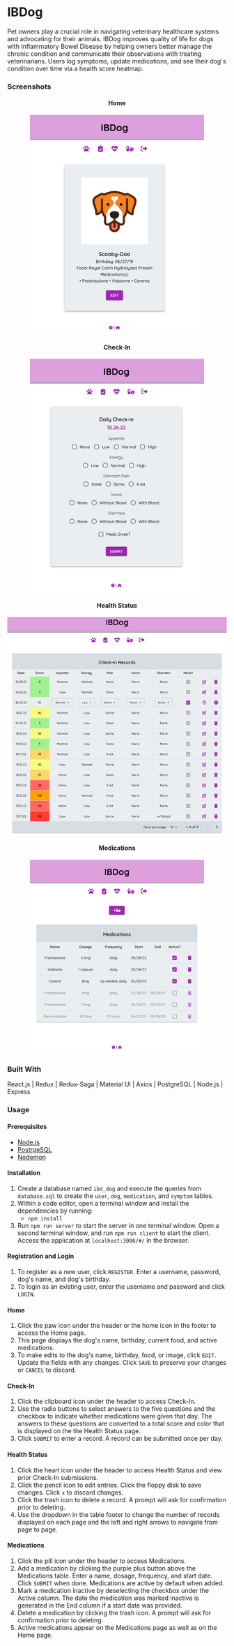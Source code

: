 
# IBDog

Pet owners play a crucial role in navigating veterinary healthcare systems and advocating for their animals. IBDog improves quality of life for dogs with Inflammatory Bowel Disease by helping owners better manage the chronic condition and communicate their observations with treating veterinarians. Users log symptoms, update medications, and see their dog's condition over time via a health score heatmap. 

### Screenshots
<h4 align="center">Home</h4>
<div align="center">
 <img src="public/images/home.png" width=400 />
</div>

<h4 align="center">Check-In</h4>
<div align="center">
 <img src="public/images/checkin.png" width=400 />
</div>

<h4 align="center">Health Status</h4>
<div align="center">
 <img src="public/images/healthstatus.png" width=600 />
</div>

<h4 align="center">Medications</h4>
<div align="center">
 <img src="public/images/medications.png" width=400 />
</div>

### Built With

React.js | Redux | Redux-Saga | Material UI | Axios | PostgreSQL | Node.js | Express

### Usage

#### Prerequisites

- [Node.js](https://nodejs.org/en/)
- [PostrgeSQL](https://www.postgresql.org/)
- [Nodemon](https://nodemon.io/)

#### Installation

1. Create a database named `ibd_dog` and execute the queries from `database.sql` to create the `user`, `dog`, `medication`, and `symptom` tables. 
2. Within a code editor, open a terminal window and install the dependencies by running:
    - `npm install`
3. Run `npm run server` to start the server in one terminal window. Open a second terminal window, and run `npm run client` to start the client. Access the application at `localhost:3000/#/` in the browser.

#### Registration and Login

1. To register as a new user, click `REGISTER`. Enter a username, password, dog's name, and dog's birthday.
2. To login as an existing user, enter the username and password and click `LOGIN`. 

#### Home

1. Click the paw icon under the header or the home icon in the footer to access the Home page. 
2. This page displays the dog's name, birthday, current food, and active medications.
3. To make edits to the dog's name, birthday, food, or image, click `EDIT`. Update the fields with any changes. Click `SAVE` to preserve your changes or `CANCEL` to discard.

#### Check-In

1. Click the clipboard icon under the header to access Check-In.
2. Use the radio buttons to select answers to the five questions and the checkbox to indicate whether medications were given that day. The answers to these questions are converted to a total score and color that is displayed on the the Health Status page.
3. Click `SUBMIT` to enter a record. A record can be submitted once per day.

#### Health Status

1. Click the heart icon under the header to access Health Status and view prior Check-In submissions.
2. Click the pencil icon to edit entries. Click the floppy disk to save changes. Click `x` to discard changes. 
3. Click the trash icon to delete a record. A prompt will ask for confirmation prior to deleting.
4. Use the dropdown in the table footer to change the number of records displayed on each page and the left and right arrows to navigate from page to page. 

#### Medications

1. Click the pill icon under the header to access Medications.
2. Add a medication by clicking the purple plus button above the Medications table. Enter a name, dosage, frequency, and start date. Click `SUBMIT` when done. Medications are active by default when added.
3. Mark a medication inactive by deselecting the checkbox under the Active column. The date the medication was marked inactive is generated in the End column if a start date was provided.
4. Delete a medication by clicking the trash icon. A prompt will ask for confirmation prior to deleting.
5. Active medications appear on the Medications page as well as on the Home page. 




